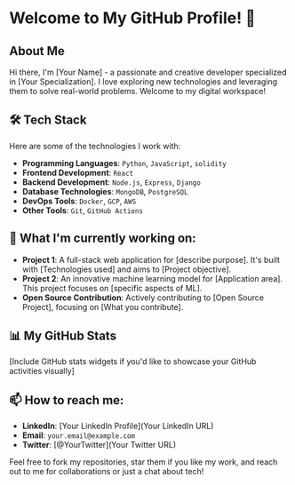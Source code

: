 # Welcome to My GitHub Profile! 👋

## About Me

Hi there, I'm [Your Name] - a passionate and creative developer specialized in [Your Specialization]. I love exploring new technologies and leveraging them to solve real-world problems. Welcome to my digital workspace!

## 🛠 Tech Stack

Here are some of the technologies I work with:

- **Programming Languages**: `Python`, `JavaScript`, `solidity`
- **Frontend Development**: `React`
- **Backend Development**: `Node.js`, `Express`, `Django`
- **Database Technologies**: `MongoDB`, `PostgreSQL`
- **DevOps Tools**: `Docker`,  `GCP`, `AWS`
- **Other Tools**: `Git`, `GitHub Actions`

## 🚀 What I'm currently working on:

- **Project 1**: A full-stack web application for [describe purpose]. It's built with [Technologies used] and aims to [Project objective].
- **Project 2**: An innovative machine learning model for [Application area]. This project focuses on [specific aspects of ML].
- **Open Source Contribution**: Actively contributing to [Open Source Project], focusing on [What you contribute].

## 📊 My GitHub Stats

[Include GitHub stats widgets if you'd like to showcase your GitHub activities visually]

## 📫 How to reach me:

- **LinkedIn**: [Your LinkedIn Profile](Your LinkedIn URL)
- **Email**: `your.email@example.com`
- **Twitter**: [@YourTwitter](Your Twitter URL)

Feel free to fork my repositories, star them if you like my work, and reach out to me for collaborations or just a chat about tech!
